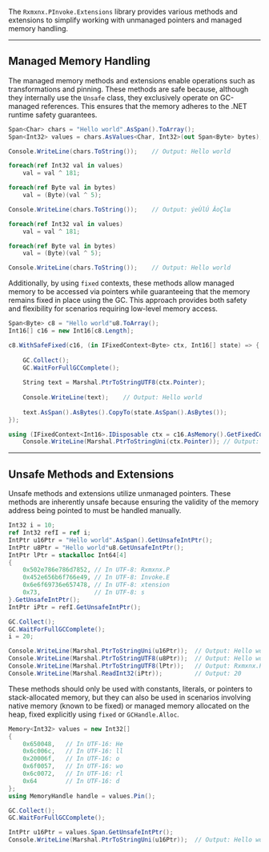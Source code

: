 ﻿The `Rxmxnx.PInvoke.Extensions` library provides various methods and extensions to simplify working with unmanaged
pointers and managed memory handling.

---

## Managed Memory Handling

The managed memory methods and extensions enable operations such as transformations and pinning. These methods are safe
because, although they internally use the `Unsafe` class, they exclusively operate on GC-managed references. This
ensures that the memory adheres to the .NET runtime safety guarantees.

```csharp
Span<Char> chars = "Hello world".AsSpan().ToArray();
Span<Int32> values = chars.AsValues<Char, Int32>(out Span<Byte> bytes);

Console.WriteLine(chars.ToString());    // Output: Hello world

foreach(ref Int32 val in values)
    val = val ^ 181;

foreach(ref Byte val in bytes)
    val = (Byte)(val ^ 5);

Console.WriteLine(chars.ToString());    // Output: ýeÙlÚ ÂoÇlա

foreach(ref Int32 val in values)
    val = val ^ 181;

foreach(ref Byte val in bytes)
    val = (Byte)(val ^ 5);

Console.WriteLine(chars.ToString());    // Output: Hello world
```

Additionally, by using `fixed` contexts, these methods allow managed memory to be accessed via pointers while
guaranteeing that the memory remains fixed in place using the GC. This approach provides both safety and flexibility for
scenarios requiring low-level memory access.

```csharp
Span<Byte> c8 = "Hello world"u8.ToArray();
Int16[] c16 = new Int16[c8.Length];

c8.WithSafeFixed(c16, (in IFixedContext<Byte> ctx, Int16[] state) => {
    
    GC.Collect();
    GC.WaitForFullGCComplete();
    
    String text = Marshal.PtrToStringUTF8(ctx.Pointer);
    
    Console.WriteLine(text);    // Output: Hello world
    
    text.AsSpan().AsBytes().CopyTo(state.AsSpan().AsBytes());
});

using (IFixedContext<Int16>.IDisposable ctx = c16.AsMemory().GetFixedContext())
    Console.WriteLine(Marshal.PtrToStringUni(ctx.Pointer)); // Output: Hello world
```

---

## Unsafe Methods and Extensions

Unsafe methods and extensions utilize unmanaged pointers. These methods are inherently unsafe because ensuring the
validity of the memory address being pointed to must be handled manually.

```csharp
Int32 i = 10;
ref Int32 refI = ref i;
IntPtr u16Ptr = "Hello world".AsSpan().GetUnsafeIntPtr();
IntPtr u8Ptr = "Hello world"u8.GetUnsafeIntPtr();
IntPtr lPtr = stackalloc Int64[4]
{
    0x502e786e786d7852, // In UTF-8: Rxmxnx.P
    0x452e656b6f766e49, // In UTF-8: Invoke.E
    0x6e6f69736e657478, // In UTF-8: xtension
    0x73,               // In UTF-8: s
}.GetUnsafeIntPtr();
IntPtr iPtr = refI.GetUnsafeIntPtr();

GC.Collect();
GC.WaitForFullGCComplete();
i = 20;

Console.WriteLine(Marshal.PtrToStringUni(u16Ptr));  // Output: Hello world
Console.WriteLine(Marshal.PtrToStringUTF8(u8Ptr));  // Output: Hello world
Console.WriteLine(Marshal.PtrToStringUTF8(lPtr));   // Output: Rxmxnx.PInvoke.Extensions
Console.WriteLine(Marshal.ReadInt32(iPtr));         // Output: 20
```

These methods should only be used with constants, literals, or pointers to stack-allocated memory,
but they can also be used in scenarios involving native memory (known to be fixed) or managed memory allocated on the
heap, fixed explicitly using `fixed` or `GCHandle.Alloc`.

```csharp
Memory<Int32> values = new Int32[]
{
    0x650048,   // In UTF-16: He
    0x6c006c,   // In UTF-16: ll
    0x20006f,   // In UTF-16: o 
    0x6f0057,   // In UTF-16: wo
    0x6c0072,   // In UTF-16: rl
    0x64        // In UTF-16: d
};
using MemoryHandle handle = values.Pin();

GC.Collect();
GC.WaitForFullGCComplete();

IntPtr u16Ptr = values.Span.GetUnsafeIntPtr();
Console.WriteLine(Marshal.PtrToStringUni(u16Ptr));  // Output: Hello world
```